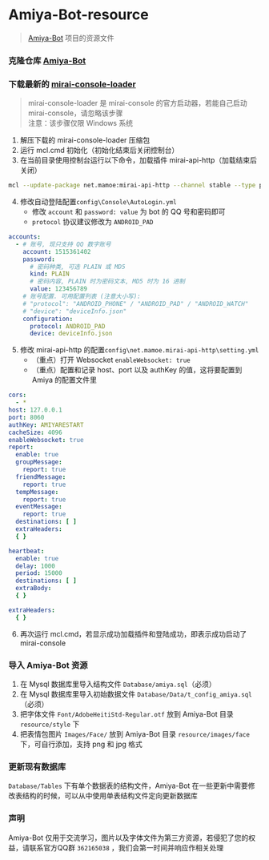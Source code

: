 # Amiya-Bot-resource

> [Amiya-Bot](https://github.com/vivien8261/Amiya-Bot) 项目的资源文件

### 克隆仓库 [Amiya-Bot](https://github.com/vivien8261/Amiya-Bot)

### 下载最新的 [mirai-console-loader](https://github.com/iTXTech/mirai-console-loader/releases)

> mirai-console-loader 是 mirai-console 的官方启动器，若能自己启动 mirai-console，请忽略该步骤<br>
> 注意：该步骤仅限 Windows 系统

1. 解压下载的 mirai-console-loader 压缩包
2. 运行 mcl.cmd 初始化（初始化结束后关闭控制台）
3. 在当前目录使用控制台运行以下命令，加载插件 mirai-api-http（加载结束后关闭）

```bash
mcl --update-package net.mamoe:mirai-api-http --channel stable --type plugin
```

4. 修改自动登陆配置`config\Console\AutoLogin.yml`
    - 修改 `account` 和 `password: value` 为 bot 的 QQ 号和密码即可
    - `protocol` 协议建议修改为 `ANDROID_PAD`

```yml
accounts:
  - # 账号, 现只支持 QQ 数字账号
    account: 1515361402
    password:
      # 密码种类, 可选 PLAIN 或 MD5
      kind: PLAIN
      # 密码内容, PLAIN 时为密码文本, MD5 时为 16 进制
      value: 123456789
    # 账号配置. 可用配置列表 (注意大小写):
    # "protocol": "ANDROID_PHONE" / "ANDROID_PAD" / "ANDROID_WATCH"
    # "device": "deviceInfo.json"
    configuration:
      protocol: ANDROID_PAD
      device: deviceInfo.json
```

5. 修改 mirai-api-http 的配置`config\net.mamoe.mirai-api-http\setting.yml`
    - （重点）打开 Websocket `enableWebsocket: true`
    - （重点）配置和记录 host、port 以及 authKey 的值，这将要配置到 Amiya 的配置文件里

```yml
cors:
  - *
host: 127.0.0.1
port: 8060
authKey: AMIYARESTART
cacheSize: 4096
enableWebsocket: true
report:
  enable: true
  groupMessage:
    report: true
  friendMessage:
    report: true
  tempMessage:
    report: true
  eventMessage:
    report: true
  destinations: [ ]
  extraHeaders:
  { }

heartbeat:
  enable: true
  delay: 1000
  period: 15000
  destinations: [ ]
  extraBody:
  { }

extraHeaders:
  { }
```

6. 再次运行 mcl.cmd，若显示成功加载插件和登陆成功，即表示成功启动了 mirai-console

### 导入 Amiya-Bot 资源

1. 在 Mysql 数据库里导入结构文件 `Database/amiya.sql`（必须）
2. 在 Mysql 数据库里导入初始数据文件 `Database/Data/t_config_amiya.sql`（必须）
3. 把字体文件 `Font/AdobeHeitiStd-Regular.otf` 放到 Amiya-Bot 目录 `resource/style` 下
4. 把表情包图片 `Images/Face/` 放到 Amiya-Bot 目录 `resource/images/face` 下，可自行添加，支持 png 和 jpg 格式

### 更新现有数据库

`Database/Tables` 下有单个数据表的结构文件，Amiya-Bot 在一些更新中需要修改表结构的时候，可以从中使用单表结构文件定向更新数据库

### 声明

Amiya-Bot 仅用于交流学习，图片以及字体文件为第三方资源，若侵犯了您的权益，请联系官方QQ群 `362165038` ，我们会第一时间并响应作相关处理